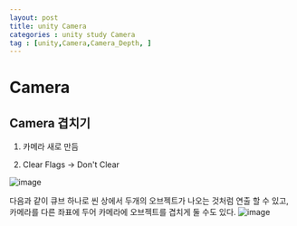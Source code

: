 ```yaml
---
layout: post
title: unity Camera
categories : unity study Camera
tag : [unity,Camera,Camera_Depth, ]
---
```



# Camera

## Camera 겹치기    

1. 카메라 새로 만듬

2. Clear Flags -> Don't Clear

![image](https://github.com/kcheee/kcheee/assets/86779278/a1d56e78-2aec-4549-9beb-6db1990cdd81)   


다음과 같이 큐브 하나로 씬 상에서 두개의 오브젝트가 나오는 것처럼 연출 할 수 있고, 카메라를 다른 좌표에 두어 카메라에 오브젝트를 겹치게 둘 수도 있다.
![image](https://github.com/kcheee/kcheee/assets/86779278/c70d3a25-a037-43bc-bd10-1d2e0a4db716)

